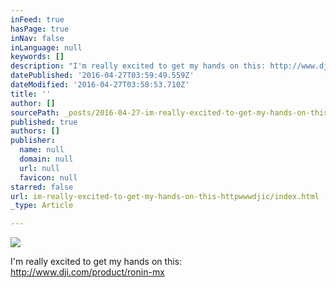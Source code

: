 ```yaml
---
inFeed: true
hasPage: true
inNav: false
inLanguage: null
keywords: []
description: "I'm really excited to get my hands on this: http://www.dji.com/product/ronin-mx"
datePublished: '2016-04-27T03:59:49.559Z'
dateModified: '2016-04-27T03:58:53.710Z'
title: ''
author: []
sourcePath: _posts/2016-04-27-im-really-excited-to-get-my-hands-on-this-httpwwwdjic.md
published: true
authors: []
publisher:
  name: null
  domain: null
  url: null
  favicon: null
starred: false
url: im-really-excited-to-get-my-hands-on-this-httpwwwdjic/index.html
_type: Article

---
```

![](https://the-grid-user-content.s3-us-west-2.amazonaws.com/2f9831d2-a288-4a98-a522-3753d682095a.jpg)

I'm really excited to get my hands on this: http://www.dji.com/product/ronin-mx